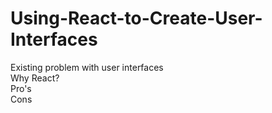 # Using-React-to-Create-User-Interfaces

Existing problem with user interfaces  
Why React?  
Pro's  
Cons  
